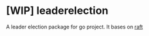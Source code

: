 # [WIP] leaderelection

A leader election package for go project. It bases on [raft](https://github.com/hashicorp/raft)
